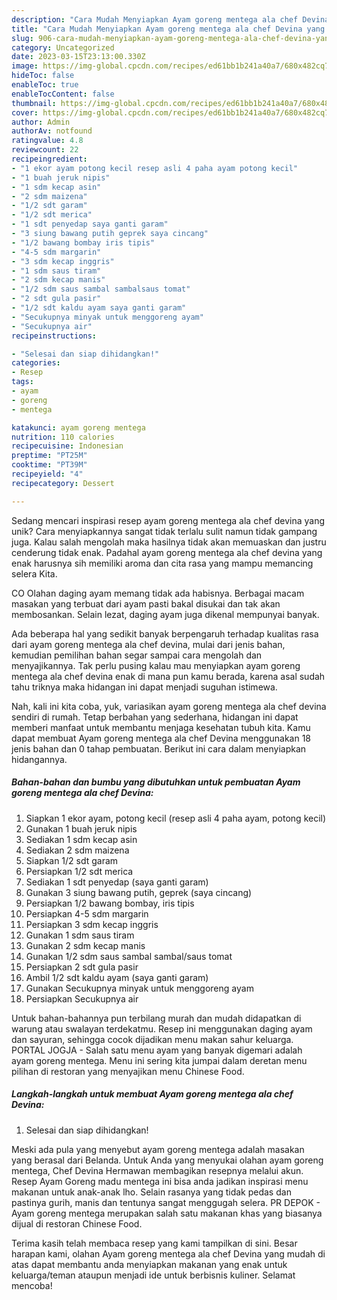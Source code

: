 ```yaml
---
description: "Cara Mudah Menyiapkan Ayam goreng mentega ala chef Devina yang Bisa Manjain Lidah"
title: "Cara Mudah Menyiapkan Ayam goreng mentega ala chef Devina yang Bisa Manjain Lidah"
slug: 906-cara-mudah-menyiapkan-ayam-goreng-mentega-ala-chef-devina-yang-bisa-manjain-lidah
category: Uncategorized
date: 2023-03-15T23:13:00.330Z
image: https://img-global.cpcdn.com/recipes/ed61bb1b241a40a7/680x482cq70/ayam-goreng-mentega-ala-chef-devina-foto-resep-utama.jpg
hideToc: false
enableToc: true
enableTocContent: false
thumbnail: https://img-global.cpcdn.com/recipes/ed61bb1b241a40a7/680x482cq70/ayam-goreng-mentega-ala-chef-devina-foto-resep-utama.jpg
cover: https://img-global.cpcdn.com/recipes/ed61bb1b241a40a7/680x482cq70/ayam-goreng-mentega-ala-chef-devina-foto-resep-utama.jpg
author: Admin
authorAv: notfound
ratingvalue: 4.8
reviewcount: 22
recipeingredient:
- "1 ekor ayam potong kecil resep asli 4 paha ayam potong kecil"
- "1 buah jeruk nipis"
- "1 sdm kecap asin"
- "2 sdm maizena"
- "1/2 sdt garam"
- "1/2 sdt merica"
- "1 sdt penyedap saya ganti garam"
- "3 siung bawang putih geprek saya cincang"
- "1/2 bawang bombay iris tipis"
- "4-5 sdm margarin"
- "3 sdm kecap inggris"
- "1 sdm saus tiram"
- "2 sdm kecap manis"
- "1/2 sdm saus sambal sambalsaus tomat"
- "2 sdt gula pasir"
- "1/2 sdt kaldu ayam saya ganti garam"
- "Secukupnya minyak untuk menggoreng ayam"
- "Secukupnya air"
recipeinstructions:

- "Selesai dan siap dihidangkan!"
categories:
- Resep
tags:
- ayam
- goreng
- mentega

katakunci: ayam goreng mentega 
nutrition: 110 calories
recipecuisine: Indonesian
preptime: "PT25M"
cooktime: "PT39M"
recipeyield: "4"
recipecategory: Dessert

---
```





Sedang mencari inspirasi resep ayam goreng mentega ala chef devina yang unik? Cara menyiapkannya sangat tidak terlalu sulit namun tidak gampang juga. Kalau salah mengolah maka hasilnya tidak akan memuaskan dan justru cenderung tidak enak. Padahal ayam goreng mentega ala chef devina yang enak harusnya sih memiliki aroma dan cita rasa yang mampu memancing selera Kita.





CO Olahan daging ayam memang tidak ada habisnya. Berbagai macam masakan yang terbuat dari ayam pasti bakal disukai dan tak akan membosankan. Selain lezat, daging ayam juga dikenal mempunyai banyak.

Ada beberapa hal yang sedikit banyak berpengaruh terhadap kualitas rasa dari ayam goreng mentega ala chef devina, mulai dari jenis bahan, kemudian pemilihan bahan segar sampai cara mengolah dan menyajikannya. Tak perlu pusing kalau mau menyiapkan ayam goreng mentega ala chef devina enak di mana pun kamu berada, karena asal sudah tahu triknya maka hidangan ini dapat menjadi suguhan istimewa.






Nah, kali ini kita coba, yuk, variasikan ayam goreng mentega ala chef devina sendiri di rumah. Tetap berbahan yang sederhana, hidangan ini dapat memberi manfaat untuk membantu menjaga kesehatan tubuh kita. Kamu dapat membuat Ayam goreng mentega ala chef Devina menggunakan 18 jenis bahan dan 0 tahap pembuatan. Berikut ini cara dalam menyiapkan hidangannya.

<!--inarticleads1-->

##### Bahan-bahan dan bumbu yang dibutuhkan untuk pembuatan Ayam goreng mentega ala chef Devina:

1. Siapkan 1 ekor ayam, potong kecil (resep asli 4 paha ayam, potong kecil)
1. Gunakan 1 buah jeruk nipis
1. Sediakan 1 sdm kecap asin
1. Sediakan 2 sdm maizena
1. Siapkan 1/2 sdt garam
1. Persiapkan 1/2 sdt merica
1. Sediakan 1 sdt penyedap (saya ganti garam)
1. Gunakan 3 siung bawang putih, geprek (saya cincang)
1. Persiapkan 1/2 bawang bombay, iris tipis
1. Persiapkan 4-5 sdm margarin
1. Persiapkan 3 sdm kecap inggris
1. Gunakan 1 sdm saus tiram
1. Gunakan 2 sdm kecap manis
1. Gunakan 1/2 sdm saus sambal sambal/saus tomat
1. Persiapkan 2 sdt gula pasir
1. Ambil 1/2 sdt kaldu ayam (saya ganti garam)
1. Gunakan Secukupnya minyak untuk menggoreng ayam
1. Persiapkan Secukupnya air


Untuk bahan-bahannya pun terbilang murah dan mudah didapatkan di warung atau swalayan terdekatmu. Resep ini menggunakan daging ayam dan sayuran, sehingga cocok dijadikan menu makan sahur keluarga. PORTAL JOGJA - Salah satu menu ayam yang banyak digemari adalah ayam goreng mentega. Menu ini sering kita jumpai dalam deretan menu pilihan di restoran yang menyajikan menu Chinese Food. 

<!--inarticleads2-->

##### Langkah-langkah untuk membuat Ayam goreng mentega ala chef Devina:


1. Selesai dan siap dihidangkan!

Meski ada pula yang menyebut ayam goreng mentega adalah masakan yang berasal dari Belanda. Untuk Anda yang menyukai olahan ayam goreng mentega, Chef Devina Hermawan membagikan resepnya melalui akun. Resep Ayam Goreng madu mentega ini bisa anda jadikan inspirasi menu makanan untuk anak-anak lho. Selain rasanya yang tidak pedas dan pastinya gurih, manis dan tentunya sangat menggugah selera. PR DEPOK - Ayam goreng mentega merupakan salah satu makanan khas yang biasanya dijual di restoran Chinese Food. 

Terima kasih telah membaca resep yang kami tampilkan di sini. Besar harapan kami, olahan Ayam goreng mentega ala chef Devina yang mudah di atas dapat membantu anda menyiapkan makanan yang enak untuk keluarga/teman ataupun menjadi ide untuk berbisnis kuliner. Selamat mencoba!
